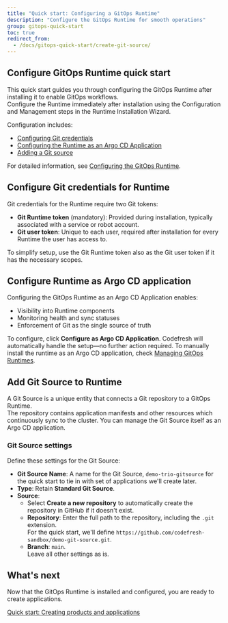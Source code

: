```yaml
---
title: "Quick start: Configuring a GitOps Runtime"
description: "Configure the GitOps Runtime for smooth operations"
group: gitops-quick-start
toc: true
redirect_from:
  - /docs/gitops-quick-start/create-git-source/
---
```




## Configure GitOps Runtime quick start
This quick start guides you through configuring the GitOps Runtime after installing it to enable GitOps workflows.    
Configure the Runtime immediately after installation using the Configuration and Management steps in the Runtime Installation Wizard.

Configuration includes:
* [Configuring Git credentials](#configure-git-credentials-for-runtime)
* [Configuring the Runtime as an Argo CD Application](#configure-runtime-as-argo-cd-application)
* [Adding a Git source](#add-git-source-to-runtime)

For detailed information, see [Configuring the GitOps Runtime]({{site.baseurl}}/docs/installation/gitops/runtime-configuration/).


## Configure Git credentials for Runtime
Git credentials for the Runtime require two Git tokens: 
* **Git Runtime token** (mandatory): Provided during installation, typically associated with a service or robot account.
* **Git user token**: Unique to each user, required after installation for every Runtime the user has access to.

To simplify setup, use the Git Runtime token also as the Git user token if it has the necessary scopes.


## Configure Runtime as Argo CD application
Configuring the GitOps Runtime as an Argo CD Application enables:
* Visibility into Runtime components
* Monitoring health and sync statuses
* Enforcement of Git as the single source of truth

To configure, click **Configure as Argo CD Application**. Codefresh will automatically handle the setup—no further action required. 
To manually install the runtime as an Argo CD application, check [Managing GitOps Runtimes]({{site.baseurl}}/docs/installation/gitops/manage-runtimes/#manually-configuring-the-runtime-application).

## Add Git Source to Runtime

A Git Source is a unique entity that connects a Git repository to a GitOps Runtime.  
The repository contains application manifests and other resources which continuously sync to the cluster. You can manage the Git Source itself as an Argo CD application.

### Git Source settings
Define these settings for the Git Source:
* **Git Source Name**: A name for the Git Source, `demo-trio-gitsource` for the quick start to tie in with set of applications we'll create later.
* **Type**: Retain **Standard Git Source**.
* **Source**: 
  * Select **Create a new repository** to automatically create the repository in GitHub if it doesn't exist.
  * **Repository**: Enter the full path to the repository, including the `.git` extension.  
	For the quick start, we'll define `https://github.com/codefresh-sandbox/demo-git-source.git`.
  * **Branch**: `main`.  
Leave all other settings as is.

## What's next
Now that the GitOps Runtime is installed and configured, you are ready to create applications.

[Quick start: Creating products and applications]({{site.baseurl}}/docs/gitops-quick-start/create-app-ui/)


